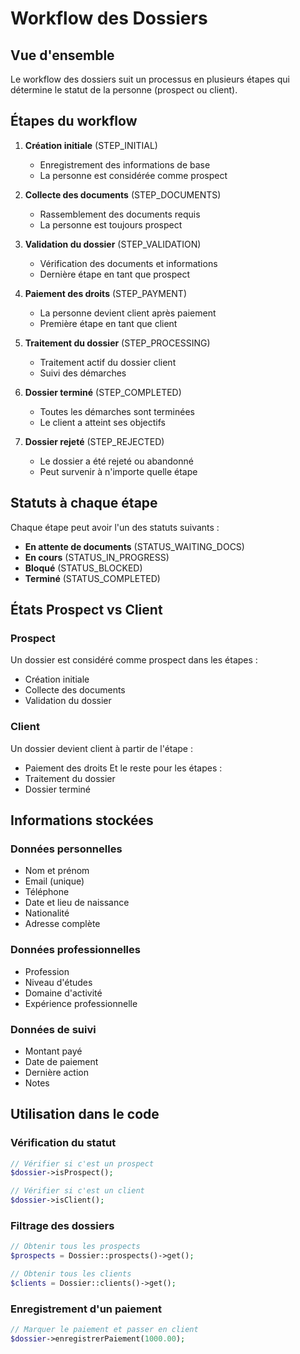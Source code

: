 # Workflow des Dossiers

## Vue d'ensemble

Le workflow des dossiers suit un processus en plusieurs étapes qui détermine le statut de la personne (prospect ou client).

## Étapes du workflow

1. **Création initiale** (STEP_INITIAL)
   - Enregistrement des informations de base
   - La personne est considérée comme prospect

2. **Collecte des documents** (STEP_DOCUMENTS)
   - Rassemblement des documents requis
   - La personne est toujours prospect

3. **Validation du dossier** (STEP_VALIDATION)
   - Vérification des documents et informations
   - Dernière étape en tant que prospect

4. **Paiement des droits** (STEP_PAYMENT)
   - La personne devient client après paiement
   - Première étape en tant que client

5. **Traitement du dossier** (STEP_PROCESSING)
   - Traitement actif du dossier client
   - Suivi des démarches

6. **Dossier terminé** (STEP_COMPLETED)
   - Toutes les démarches sont terminées
   - Le client a atteint ses objectifs

7. **Dossier rejeté** (STEP_REJECTED)
   - Le dossier a été rejeté ou abandonné
   - Peut survenir à n'importe quelle étape

## Statuts à chaque étape

Chaque étape peut avoir l'un des statuts suivants :

- **En attente de documents** (STATUS_WAITING_DOCS)
- **En cours** (STATUS_IN_PROGRESS)
- **Bloqué** (STATUS_BLOCKED)
- **Terminé** (STATUS_COMPLETED)

## États Prospect vs Client

### Prospect
Un dossier est considéré comme prospect dans les étapes :
- Création initiale
- Collecte des documents
- Validation du dossier

### Client
Un dossier devient client à partir de l'étape :
- Paiement des droits
Et le reste pour les étapes :
- Traitement du dossier
- Dossier terminé

## Informations stockées

### Données personnelles
- Nom et prénom
- Email (unique)
- Téléphone
- Date et lieu de naissance
- Nationalité
- Adresse complète

### Données professionnelles
- Profession
- Niveau d'études
- Domaine d'activité
- Expérience professionnelle

### Données de suivi
- Montant payé
- Date de paiement
- Dernière action
- Notes

## Utilisation dans le code

### Vérification du statut
```php
// Vérifier si c'est un prospect
$dossier->isProspect();

// Vérifier si c'est un client
$dossier->isClient();
```

### Filtrage des dossiers
```php
// Obtenir tous les prospects
$prospects = Dossier::prospects()->get();

// Obtenir tous les clients
$clients = Dossier::clients()->get();
```

### Enregistrement d'un paiement
```php
// Marquer le paiement et passer en client
$dossier->enregistrerPaiement(1000.00);
```
